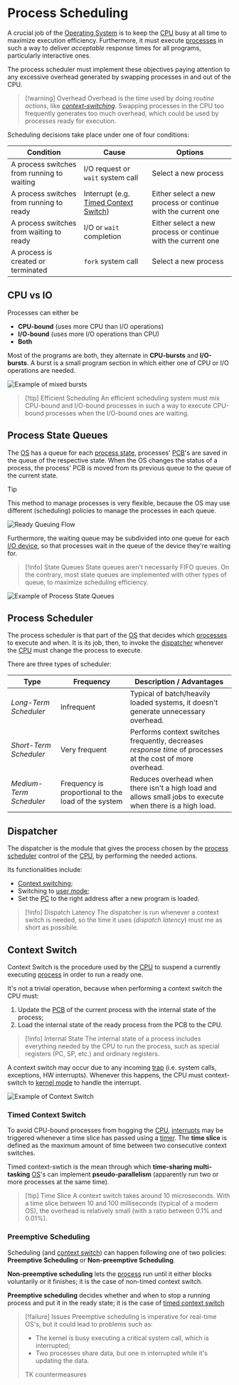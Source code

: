 # Process Scheduling

A crucial job of the [Operating System](/Systems%20and%20Networking/Unit%201/Operating%20System/Operating%20System.md) is to keep the [CPU](/Systems%20and%20Networking/Unit%201/Architecture/CPU.md) busy at all time to maximize execution efficiency. Furthermore, it must execute [processes](/Systems%20and%20Networking/Unit%201/Operating%20System/Process.md) in such a way to deliver *acceptable* response times for all programs, particularly interactive ones.

The process scheduler must implement these objectives paying attention to any excessive overhead generated by swapping processes in and out of the CPU.

> [!warning] Overhead
> Overhead is the time used by doing *routine actions*, like *[context-switching](#Context%20Switch)*. Swapping processes in the CPU too frequently generates too much overhead, which could be used by processes ready for execution.

Scheduling decisions take place under one of four conditions:

| **Condition**                              | **Cause**                                                          | **Options**                                                  |
| ------------------------------------------ | ------------------------------------------------------------------ | ------------------------------------------------------------ |
| A process switches from running to waiting | I/O request or `wait` system call                                  | Select a new process                                         |
| A process switches from running to ready   | Interrupt (e.g. [Timed Context Switch](#Timed%20Context%20Switch)) | Either select a new process or continue with the current one |
| A process switches from waiting to ready   | I/O or `wait` completion                                           | Either select a new process or continue with the current one |
| A process is created or terminated         | `fork` system call                                                 | Select a new process                                         |

## CPU vs IO

Processes can either be
- **CPU-bound** (uses more CPU than I/O operations)
- **I/O-bound** (uses more I/O operations than CPU)
- **Both**

Most of the programs are both, they alternate in **CPU-bursts** and **I/O-bursts**. A burst is a small program section in which either one of CPU or I/O operations are needed.

![Example of mixed bursts](?TK)

> [!tip] Efficient Scheduling
> An efficient scheduling system must mix CPU-bound and I/O-bound processes in such a way to execute CPU-bound processes when the I/O-bound ones are waiting. 

## Process State Queues

The [OS](/Systems%20and%20Networking/Unit%201/Operating%20System/Operating%20System.md) has a queue for each [process state](/Systems%20and%20Networking/Unit%201/Operating%20System/Process.md#Process%20Execution%20State), processes' [PCB](Systems%20and%20Networking/Unit%201/Operating%20System/Process.md#Process%20Control%20Block)'s are saved in the queue of the respective state. When the OS changes the status of a process, the process' PCB is moved from its previous queue to the queue of the current state.


> [!tip]
> This method to manage processes is very flexible, because the OS may use different (scheduling) policies to manage the processes in each queue.

![Ready Queuing Flow](/assets/ready_queue_flow.jpg)

Furthermore, the waiting queue may be subdivided into one queue for each [I/O device](/Systems%20and%20Networking/Unit%201/Architecture/IO%20Devices.md), so that processes wait in the queue of the device they're waiting for.

> [!info] State Queues
> State queues aren't necessarily FIFO queues. On the contrary, most state queues are implemented with other types of queue, to maximize scheduling efficiency.

![Example of Process State Queues](/assets/process_state_queues.jpg)

## Process Scheduler

The process scheduler is that part of the [OS](/Systems%20and%20Networking/Unit%201/Operating%20System/Operating%20System.md) that decides which [processes](/Systems%20and%20Networking/Unit%201/Operating%20System/Process.md) to execute and when. It is its job, then, to invoke the [dispatcher](#Dispatcher) whenever the [CPU](/Systems%20and%20Networking/Unit%201/Architecture/CPU.md) must change the process to execute.

There are three types of scheduler:

| **Type**                | **Frequency**                                       | **Description / Advantages**                                                                               |
| ----------------------- | --------------------------------------------------- | ---------------------------------------------------------------------------------------------------------- |
| *Long-Term Scheduler*   | Infrequent                                          | Typical of batch/heavily loaded systems, it doesn't generate unnecessary overhead.                         |
| *Short-Term Scheduler*  | Very frequent                                       | Performs context switches frequently, decreases *response time* of processes at the cost of more overhead. |
| *Medium-Term Scheduler* | Frequency is proportional to the load of the system | Reduces overhead when there isn't a high load and allows small jobs to execute when there is a high load.  |

## Dispatcher

The dispatcher is the module that gives the process chosen by the [process scheduler](#Process%20Scheduler) control of the [CPU](/Systems%20and%20Networking/Unit%201/Architecture/CPU.md), by performing the needed actions.

Its functionalities include:
- [Context switching](#Context%20Switch);
- Switching to [user mode](/Systems%20and%20Networking/Unit%201/Operating%20System/Protection%20and%20Security.md#Kernel-User%20Mode);
- Set the [PC](/Systems%20and%20Networking/Unit%201/Architecture/Registers.md#Special%20Purpose) to the right address after a new program is loaded.

> [!info] Dispatch Latency
> The dispatcher is run whenever a context switch is needed, so the time it uses (*dispatch latency*) must me as short as possibile.

## Context Switch

Context Switch is the procedure used by the [CPU](/Systems%20and%20Networking/Unit%201/Architecture/CPU.md) to suspend a currently executing [process](/Systems%20and%20Networking/Unit%201/Operating%20System/Process.md) in order to run a ready one.

It's not a trivial operation, because when performing a context switch the CPU must:
1. Update the [PCB](/Systems%20and%20Networking/Unit%201/Operating%20System/Process.md#Process%20Control%20Block) of the current process with the internal state of the process;
2. Load the internal state of the ready process from the PCB to the CPU.

> [!info] Internal State
> The internal state of a process includes everything needed by the CPU to run the process, such as special registers (PC, SP, etc.) and ordinary registers.

A context switch may occur due to any incoming [trap](/Systems%20and%20Networking/Unit%201/Operating%20System/Trap.md) (i.e. system calls, exceptions, HW interrupts). Whenever this happens, the CPU must context-switch to [kernel mode](Systems%20and%20Networking/Unit%201/Operating%20System/Protection%20and%20Security.md#Kernel-User%20Mode) to handle the interrupt.

![Example of Context Switch](/assets/context_switch.jpg)

### Timed Context Switch

To avoid CPU-bound processes from hogging the [CPU](/Systems%20and%20Networking/Unit%201/Architecture/CPU.md), [interrupts](/Systems%20and%20Networking/Unit%201/Operating%20System/Trap.md) may be triggered whenever a time slice has passed using a [timer](/Systems%20and%20Networking/Unit%201/Architecture/Timer.md). The **time slice** is defined as the maximum amount of time between two consecutive context switches.

Timed context-swtich is the mean through which **time-sharing multi-tasking** [OS](/Systems%20and%20Networking/Unit%201/Operating%20System/Operating%20System.md)'s can implement **pseudo-parallelism** (apparently run two or more processes at the same time).

> [!tip] Time Slice
> A context switch takes around 10 microseconds. With a time slice between 10 and 100 milliseconds (typical of a modern OS), the overhead is relatively small (with a ratio between 0.1% and 0.01%).

### Preemptive Scheduling

Scheduling (and [context switch](#Context%20Switch)) can happen following one of two policies: **Preemptive Scheduling** or **Non-preemptive Scheduling**.

**Non-preemptive scheduling** lets the [process](/Systems%20and%20Networking/Unit%201/Operating%20System/Process.md) run until it either blocks voluntarily or it finishes; it is the case of non-timed context switch.

**Preemptive scheduling** decides whether and when to stop a running process and put it in the ready state; it is the case of [timed context switch](#Timed%20Context%20Switch)

> [!failure] Issues
> Preemptive scheduling is imperative for real-time OS's, but it could lead to problems such as:
> - The kernel is busy executing a critical system call, which is interrupted;
> - Two processes share data, but one in interrupted while it's updating the data.
> 
> TK countermeasures
